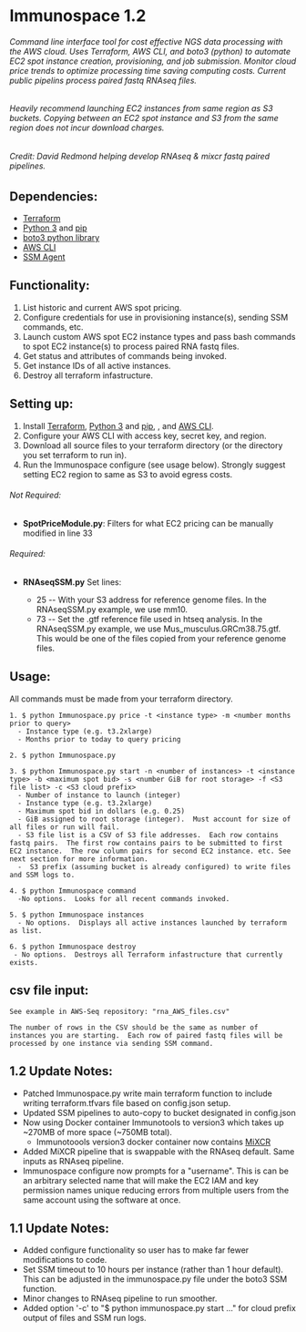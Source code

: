 # Immunospace 1.2
###### Command line interface tool for cost effective NGS data processing with the AWS cloud.  Uses Terraform, AWS CLI, and boto3 (python) to automate EC2 spot instance creation, provisioning, and job submission.  Monitor cloud price trends to optimize processing time saving computing costs.  Current public pipelins process paired fastq RNAseq files. 

###### Heavily recommend launching EC2 instances from same region as S3 buckets.  Copying between an EC2 spot instance and S3 from the same region does not incur download charges.

###### Credit: David Redmond helping develop RNAseq & mixcr fastq paired pipelines. 


## Dependencies:

  - [Terraform](https://www.terraform.io/intro/getting-started/install.html)
  - [Python 3](https://www.python.org/downloads/) and [pip](https://pip.pypa.io/en/stable/installing/)
  - [boto3 python library](https://boto3.amazonaws.com/v1/documentation/api/latest/guide/quickstart.html#installation)
  - [AWS CLI](https://docs.aws.amazon.com/cli/latest/userguide/installing.html)
  - [SSM Agent](https://docs.aws.amazon.com/systems-manager/latest/userguide/ssm-agent.html)


## Functionality:

  1. List historic and current AWS spot pricing.  
  2. Configure credentials for use in provisioning instance(s), sending SSM commands, etc.
  3. Launch custom AWS spot EC2 instance types and pass bash commands to spot EC2 instance(s) to process paired RNA fastq files.
  4. Get status and attributes of commands being invoked.
  5. Get instance IDs of all active instances.
  6. Destroy all terraform infastructure.

## Setting up:

  1. Install [Terraform](https://www.terraform.io/intro/getting-started/install.html), [Python 3](https://www.python.org/downloads/) and [pip](https://pip.pypa.io/en/stable/installing/), , and [AWS CLI](https://docs.aws.amazon.com/cli/latest/userguide/installing.html).  
  2. Configure your AWS CLI with access key, secret key, and region.
  3. Download all source files to your terraform directory (or the directory you set terraform to run in).
  4. Run the Immunospace configure (see usage below).  Strongly suggest setting EC2 region to same as S3 to avoid egress costs.

  ###### Not Required: 
  
  - **SpotPriceModule.py**: Filters for what EC2 pricing can be manually modified in line 33
  
  ###### Required: 
  - **RNAseqSSM.py** Set lines:
                  
    - 25       -- With your S3 address for reference genome files.  In the RNAseqSSM.py example, we use mm10.
    - 73       -- Set the .gtf reference file used in htseq analysis.  In the RNAseqSSM.py example, we use Mus_musculus.GRCm38.75.gtf.  This would be one of the files copied from your reference genome files.
     
  
## Usage:

All commands must be made from your terraform directory.

    1. $ python Immunospace.py price -t <instance type> -m <number months prior to query>
      - Instance type (e.g. t3.2xlarge)
      - Months prior to today to query pricing
     
    2. $ python Immunospace.py 
    
    3. $ python Immunospace.py start -n <number of instances> -t <instance type> -b <maximum spot bid> -s <number GiB for root storage> -f <S3 file list> -c <S3 cloud prefix>
      - Number of instance to launch (integer)
      - Instance type (e.g. t3.2xlarge)
      - Maximum spot bid in dollars (e.g. 0.25)
      - GiB assigned to root storage (integer).  Must account for size of all files or run will fail.
      - S3 file list is a CSV of S3 file addresses.  Each row contains fastq pairs.  The first row contains pairs to be submitted to first EC2 instance.  The row column pairs for second EC2 instance. etc. See next section for more information.
      -  S3 prefix (assuming bucket is already configured) to write files and SSM logs to.
      
    4. $ python Immunospace command
      -No options.  Looks for all recent commands invoked.
    
    5. $ python Immunospace instances 
      - No options.  Displays all active instances launched by terraform as list.
    
    6. $ python Immunospace destroy
     - No options.  Destroys all Terraform infastructure that currently exists.
     
## csv file input:

    See example in AWS-Seq repository: "rna_AWS_files.csv" 
    
    The number of rows in the CSV should be the same as number of instances you are starting.  Each row of paired fastq files will be processed by one instance via sending SSM command.
    
## 1.2 Update Notes:
  - Patched Immunospace.py write main terraform function to include writing terraform.tfvars file based on config.json setup. 
  - Updated SSM pipelines to auto-copy to bucket designated in config.json
  - Now using Docker container Immunotools to version3 which takes up ~270MB of more space (~750MB total).   
    - Immunotoools version3 docker container now contains [MiXCR](https://mixcr.readthedocs.io/en/master/)  
  - Added MiXCR pipeline that is swappable with the RNAseq default.  Same inputs as RNAseq pipeline. 
  - Immunospace configure now prompts for a "username". This is can be an arbitrary selected name that will make the EC2 IAM and key permission names unique reducing errors from multiple users from the same account using the software at once. 
  
## 1.1 Update Notes:
  - Added configure functionality so user has to make far fewer modifications to code.
  - Set SSM timeout to 10 hours per instance (rather than 1 hour default).  This can be adjusted in the immunospace.py file under the boto3 SSM function.
  - Minor changes to RNAseq pipeline to run smoother.
  - Added option '-c' to "$ python immunospace.py start ..." for cloud prefix output of files and SSM run logs.
